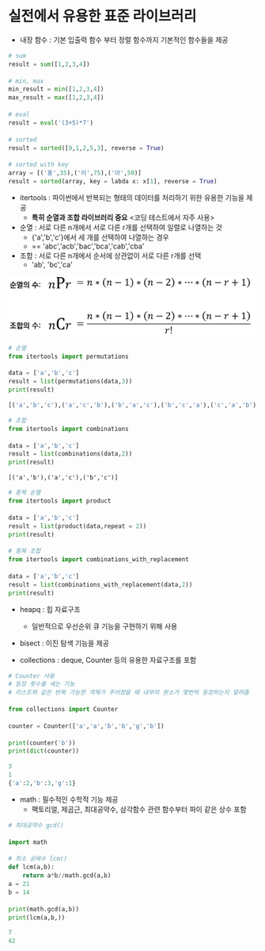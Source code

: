 # 실전에서 유용한 표준 라이브러리

- 내장 함수 : 기본 입출력 함수 부터 정렬 함수까지 기본적인 함수들을 제공

```python
# sum
result = sum([1,2,3,4])

# min, max
min_result = min([1,2,3,4])
max_result = max([1,2,3,4])

# eval
result = eval('(3+5)*7')

# sorted
result = sorted([9,1,2,5,3], reverse = True)

# sorted with key
array = [('홍',35),('이',75),('아',50)]
result = sorted(array, key = labda x: x[1], reverse = True)
```



- itertools : 파이썬에서 반복되는 형태의 데이터를 처리하기 위한 유용한 기능을 제공
  - **특히 순열과 조합 라이브러리 중요** <코딩 테스트에서 자주 사용>
- 순열 : 서로 다른 n개에서 서로 다른 r개를 선택하여 일렬로 나열하는 것
  - {'a','b','c'}에서 세 개를 선택하여 나열하는 경우
  - == 'abc','acb','bac','bca','cab','cba'
- 조합 : 서로 다른 n개에서 순서에 상관없이 서로 다른 r개를 선택
  - 'ab', 'bc','ca'



![image-20210616224901851](untitled.assets/image-20210616224901851.png)

```python
# 순열
from itertools import permutations

data = ['a','b','c']
result = list(permutations(data,3))
print(result)
```

```python
[('a','b','c'),('a','c','b'),('b','a','c'),('b','c','a'),('c','a','b'),('c','b','a')]
```

```python
# 조합
from itertools import combinations

data = ['a','b','c']
result = list(combinations(data,2))
print(result)
```

```pyton
[('a','b'),('a','c'),('b','c')]
```



```python
# 중복 순열
from itertools import product

data = ['a','b','c']
result = list(product(data,repeat = 2))
print(result)

# 중복 조합
from itertools import combinations_with_replacement

data = ['a','b','c']
result = list(combinations_with_replacement(data,2))
print(result)
```



- heapq : 힙 자료구조
  - 일반적으로 우선순위 큐 기능을 구현하기 위해 사용
- bisect :  이진 탐색 기능을 제공



- collections : deque, Counter 등의 유용한 자료구조를 포함

```python
# Counter 사용
# 등장 횟수를 세는 기능
# 리스트와 같은 반복 가능한 객체가 주어졌을 때 내부의 원소가 몇번씩 등장하는지 알려줌

from collections import Counter

counter = Counter(['a','a','b','b','g','b'])

print(counter('b'))
print(dict(counter))
```

```python
3
1
{'a':2,'b':3,'g':1}
```



- math : 필수적인 수학적 기능 제공
  - 팩토리얼, 제곱근, 최대공약수, 삼각함수 관련 함수부터 파이 같은 상수 포함

```python
# 최대공약수 gcd()

import math

# 최소 공배수 lcm()
def lcm(a,b):
    return a*b//math.gcd(a,b)
a = 21
b = 14

print(math.gcd(a,b))
print(lcm(a,b,))
```

```python
7
42
```


